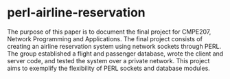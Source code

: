 # perl-airline-reservation
The purpose of this paper is to document the final project for CMPE207, Network Programming   and Applications. The final project consists of creating an airline reservation system using   network sockets through PERL. The group established a flight and passenger database, wrote   the client and server code, and tested the system over a private network. This project aims to exemplify the flexibility of PERL sockets and database modules.
